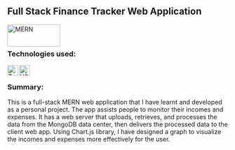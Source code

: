 ## Full Stack Finance Tracker Web Application

<img align="left" alt="MERN" height="50px" width="120px" src="https://upload.wikimedia.org/wikipedia/commons/thumb/9/94/MERN-logo.png/640px-MERN-logo.png" />

<br/>
<br/>

### Technologies used:

<img align="left" alt="TypeScript" width="24px" src="https://upload.wikimedia.org/wikipedia/commons/thumb/4/4c/Typescript_logo_2020.svg/640px-Typescript_logo_2020.svg.png" />
<img align="left" alt="VSCode" width="24px" src="https://upload.wikimedia.org/wikipedia/commons/thumb/9/9a/Visual_Studio_Code_1.35_icon.svg/640px-Visual_Studio_Code_1.35_icon.svg.png" />

<br/>

### Summary:

This is a full-stack MERN web application that I have learnt and developed as a personal project. The app assists people to monitor their incomes and expenses. It has a web server that uploads, retrieves, and processes the data from the MongoDB data center, then delivers the processed data to the client web app. Using Chart.js library, I have designed a graph to visualize the incomes and expenses more effectively for the user.
